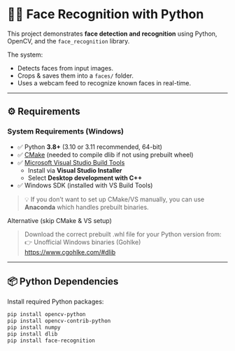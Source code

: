 # 🧑‍💻 Face Recognition with Python

This project demonstrates **face detection and recognition** using Python, OpenCV, and the `face_recognition` library.  

The system:
- Detects faces from input images.
- Crops & saves them into a `faces/` folder.
- Uses a webcam feed to recognize known faces in real-time.

---

## ⚙️ Requirements

### System Requirements (Windows)
- ✅ Python **3.8+** (3.10 or 3.11 recommended, 64-bit)
- ✅ [CMake](https://cmake.org/download/) (needed to compile dlib if not using prebuilt wheel)
- ✅ [Microsoft Visual Studio Build Tools](https://visualstudio.microsoft.com/visual-cpp-build-tools/)
  - Install via **Visual Studio Installer**
  - Select **Desktop development with C++**
- ✅ Windows SDK (installed with VS Build Tools)

> 💡 If you don’t want to set up CMake/VS manually, you can use **Anaconda** which handles prebuilt binaries.

Alternative (skip CMake & VS setup)

> Download the correct prebuilt .whl file for your Python version from:
👉 Unofficial Windows binaries (Gohlke) https://www.cgohlke.com/#dlib
---

## 📦 Python Dependencies

Install required Python packages:

```bash
pip install opencv-python
pip install opencv-contrib-python
pip install numpy
pip install dlib
pip install face-recognition
